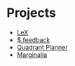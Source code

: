 # Projects

* [LeX](/projects/lex.html)
* [$.feedback](/projects/feedback.html)
* [Quadrant Planner](/projects/planner.html)
* [Marginalia](/projects/marginalia.html)
